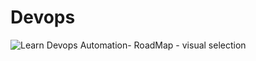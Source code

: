 # Devops

![Learn Devops   Automation- RoadMap - visual selection](https://github.com/user-attachments/assets/ef0f45be-f72d-4737-9534-961b6e20a50a)
